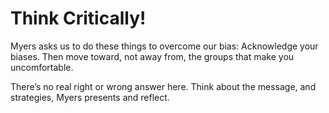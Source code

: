 # Think Critically!

Myers asks us to do these things to overcome our bias: Acknowledge your biases. Then move toward, not away from, the groups that make you uncomfortable. 

There’s no real right or wrong answer here. Think about the message, and strategies, Myers presents and reflect.

